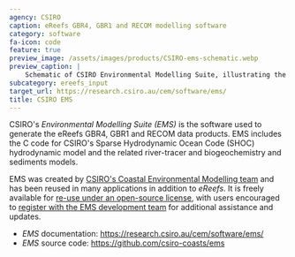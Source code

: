 ```yaml
---
agency: CSIRO
caption: eReefs GBR4, GBR1 and RECOM modelling software
category: software
fa-icon: code
feature: true
preview_image: /assets/images/products/CSIRO-ems-schematic.webp
preview_caption: |
    Schematic of CSIRO Environmental Modelling Suite, illustrating the model forcing (circulation, waves and meteorology), sediment and carbon chemistry models, and the biogeochemical quantities and processes in the water column, epipelagic and sediment zones. Optically active state variables are denoted with orange text.
subcategory: ereefs_input
target_url: https://research.csiro.au/cem/software/ems/
title: CSIRO EMS
---
```

CSIRO's *Environmental Modelling Suite (EMS)* is the software used to generate the eReefs GBR4, GBR1 and RECOM data products.
EMS includes the C code for CSIRO's Sparse Hydrodynamic Ocean Code (SHOC) hydrodynamic model and the related river-tracer and biogeochemistry and sediments models.

EMS was created by [CSIRO's Coastal Environmental Modelling team](https://research.csiro.au/cem/) and has been reused in many applications in addition to *eReefs*. It is freely available for [re-use under an open-source license](https://github.com/csiro-coasts/EMS/blob/master/LICENSE.md), with users encouraged to [register with the EMS development team](https://research.csiro.au/cem/software/ems/ems-user-registration/) for additional assistance and updates.

- *EMS* documentation: <https://research.csiro.au/cem/software/ems/>
- *EMS* source code: <https://github.com/csiro-coasts/ems>
